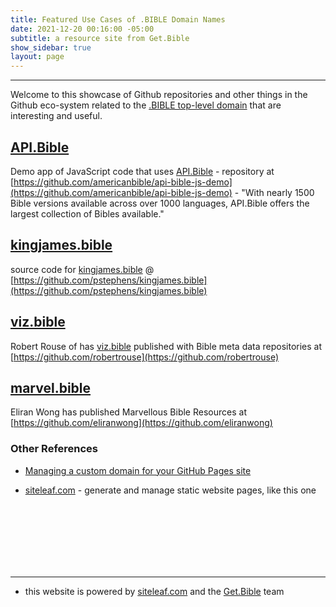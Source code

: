 ```yaml
---
title: Featured Use Cases of .BIBLE Domain Names
date: 2021-12-20 00:16:00 -05:00
subtitle: a resource site from Get.Bible
show_sidebar: true
layout: page
---
```


---

Welcome to this showcase of Github repositories and other things in the Github eco-system related to the [.BIBLE top-level domain](https://get.bible) that are interesting and useful.

## [API.Bible](https://scripture.api.bible/)

Demo app of JavaScript code that uses [API.Bible](https://scripture.api.bible/) - repository at [https://github.com/americanbible/api-bible-js-demo](https://github.com/americanbible/api-bible-js-demo) - "With nearly 1500 Bible versions available across over 1000 languages, API.Bible offers the largest collection of Bibles available."

## [kingjames.bible](https://kingjames.bible)

source code for [kingjames.bible](https://kingjames.bible) @ [https://github.com/pstephens/kingjames.bible](https://github.com/pstephens/kingjames.bible)

## [viz.bible](https://viz.bible)

Robert Rouse of has [viz.bible](https://viz.bible) published with Bible meta data repositories at  [https://github.com/robertrouse](https://github.com/robertrouse)

## [marvel.bible](https://marvel.bible)

Eliran Wong has published Marvellous Bible Resources at [https://github.com/eliranwong](https://github.com/eliranwong)

### Other References

* [Managing a custom domain for your GitHub Pages site](https://docs.github.com/en/pages/configuring-a-custom-domain-for-your-github-pages-site/managing-a-custom-domain-for-your-github-pages-site)

* [siteleaf.com](https://www.siteleaf.com/) - generate and manage static website pages, like this one

<br>
<br>
<br>
<br>
<br>
<br>

---

* this website is powered by [siteleaf.com](https://manage.siteleaf.com/) and the [Get.Bible](https://get.bible) team